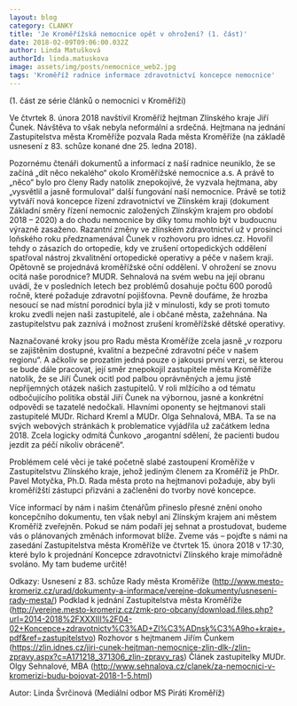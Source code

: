 ```yaml
---
layout: blog
category: CLANKY
title: 'Je Kroměřížská nemocnice opět v ohrožení? (1. část)'
date: 2018-02-09T09:06:00.032Z
author: Linda Matušková
authorId: linda.matuskova
image: assets/img/posts/nemocnice_web2.jpg
tags: 'Kroměříž radnice informace zdravotnictví koncepce nemocnice'
---
```


(1. část ze série článků o nemocnici v Kroměříži)

Ve čtvrtek 8. února 2018 navštívil Kroměříž hejtman Zlínského kraje Jiří Čunek. Návštěva to však nebyla neformální a srdečná. Hejtmana na jednání Zastupitelstva města Kroměříže pozvala Rada města Kroměříže (na základě usnesení z 83. schůze konané dne 25. ledna 2018).

Pozornému čtenáři dokumentů a informací z naší radnice neuniklo, že se začíná „dít něco nekalého“ okolo Kroměřížské nemocnice a.s. 
A právě to „něco“ bylo pro členy Rady natolik znepokojivé, že vyzvala hejtmana, aby „vysvětlil a jasně formuloval“ další fungování naší nemocnice. Právě se totiž vytváří nová koncepce řízení zdravotnictví ve Zlínském kraji (dokument Základní směry řízení nemocnic založených Zlínským krajem pro období 2018 – 2020) a do chodu nemocnice by díky tomu mohlo být v budoucnu výrazně zasaženo.
Razantní změny ve zlínském zdravotnictví už v prosinci loňského roku předznamenával Čunek v rozhovoru pro idnes.cz. Hovořil tehdy o zásazích do ortopedie, kdy ve zrušení ortopedických oddělení spatřoval nástroj zkvalitnění ortopedické operativy a péče v našem kraji. Opětovně se projednává kroměřížské oční oddělení. V ohrožení se znovu ocitá naše porodnice? MUDR. Sehnalová na svém webu na její obranu uvádí, že v posledních letech bez problémů dosahuje počtu 600 porodů ročně, které požaduje zdravotní pojišťovna. Pevně doufáme, že hrozba nesoucí se nad místní porodnicí byla již v minulosti, kdy se proti tomuto kroku zvedli nejen naši zastupitelé, ale i občané města, zažehnána. Na zastupitelstvu pak zaznívá i možnost zrušení kroměřížské dětské operativy.

Naznačované kroky jsou pro Radu města Kroměříže zcela jasně „v rozporu se zajištěním dostupné, kvalitní a bezpečné zdravotní péče v našem regionu“. A ačkoliv se prozatím jedná pouze o jakousi první verzi, se kterou se bude dále pracovat, její směr znepokojil zastupitele města Kroměříže natolik, že se Jiří Čunek ocitl pod palbou oprávněných a jemu jistě nepříjemných otázek našich zastupitelů. V roli mlžícího a od tématu odbočujícího politika obstál Jiří Čunek na výbornou, jasné a konkrétní odpovědi se tazatelé nedočkali.
Hlavními oponenty se hejtmanovi stali zastupitelé MUDr. Richard Kreml a MUDr. Olga Sehnalová, MBA. Ta se na svých webových stránkách k problematice vyjádřila už začátkem ledna 2018. Zcela logicky odmítá Čunkovo „arogantní sdělení, že pacienti budou jezdit za péčí nikoliv obráceně“.

Problémem celé věci je také početně slabé zastoupení Kroměříže v Zastupitelstvu Zlínského kraje, jehož jediným členem za Kroměříž je PhDr. Pavel Motyčka, Ph.D. Rada města proto na hejtmanovi požaduje, aby byli kroměřížští zástupci přizváni a začleněni do tvorby nové koncepce.

Více informací by nám i našim čtenářům přineslo přesné znění onoho koncepčního dokumentu, ten však nebyl ani Zlínským krajem ani městem Kroměříž zveřejněn. Pokud se nám podaří jej sehnat a prostudovat, budeme vás o plánovaných změnách informovat blíže.
Zveme vás – pojďte s námi na zasedání Zastupitelstva města Kroměříže ve čtvrtek 15. února 2018 v 17:30, které bylo k projednání Koncepce zdravotnictví Zlínského kraje mimořádně svoláno. My tam budeme určitě!

Odkazy:
Usnesení z 83. schůze Rady města Kroměříže (http://www.mesto-kromeriz.cz/urad/dokumenty-a-informace/verejne-dokumenty/usneseni-rady-mesta/)
Podklad k jednání Zastupitelstva města Kroměříže (http://verejne.mesto-kromeriz.cz/zmk-pro-obcany/download.files.php?url=2014-2018%2FXXXIII%2F04-02+Koncepce+zdravotnictv%C3%AD+Zl%C3%ADnsk%C3%A9ho+kraje+.pdf&ref=zastupitelstvo)
Rozhovor s hejtmanem Jiřím Čunkem (https://zlin.idnes.cz/jiri-cunek-hejtman-nemocnice-zlin-dlk-/zlin-zpravy.aspx?c=A171218_371306_zlin-zpravy_ras)
Článek zastupitelky MUDr. Olgy Sehnalové, MBA (http://www.sehnalova.cz/clanek/za-nemocnici-v-kromerizi-budu-bojovat-2018-1-5.html)

Autor: Linda Švrčinová (Mediální odbor MS Piráti Kroměříž)
